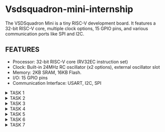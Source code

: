 # Vsdsquadron-mini-internship
The VSDSquadron Mini is a tiny RISC-V development board. It features a 32-bit RISC-V core, multiple clock options, 15 GPIO pins, and various communication ports like SPI and I2C.
## FEATURES
* Processor: 32-bit RISC-V core (RV32EC instruction set)
* Clock: Built-in 24MHz RC oscillator (x2 options), external oscillator slot
* Memory: 2KB SRAM, 16KB Flash.
* I/O: 15 GPIO pins
* Communication Interface: USART, I2C, SPI
 <details>
<summary>TASK 1</summary>
<br>   
  
To install the RISC-V toolchain using VDI, write a C code to calculate the sum of numbers from 1 to N and analyse the risc assembly code.
### 1. Installation of the virtual box
  
![Virtual box installation](https://github.com/RaghaviSivakumar/vsdsquadron-mini-internship/assets/147801536/c766acf2-a5df-48ba-ab58-deda02cb8969)
### 2. Installation of Ubuntu

![Installation of Ubuntu](https://github.com/RaghaviSivakumar/vsdsquadron-mini-internship/assets/147801536/103c1e1c-9dc6-4b75-b9e4-9ac2fb3240a3)
### 3. C code to execute the sum of numbers from 1 to N
* Leafpad is installed using the command
  `sudo snap install leafpad`
* Creating the file using the command `leafpad sum1ton.c &`
* Write the C program.

![C program of sum of num from 1 to n](https://github.com/RaghaviSivakumar/vsdsquadron-mini-internship/assets/147801536/d9d41ff6-667c-4f76-9e72-77ecde57a10c)
### 4. Output of the C program
* Compile the program using the command `gcc sum1ton.c` and execute the program using the command `./a.out`

![Output of the c program](https://github.com/RaghaviSivakumar/vsdsquadron-mini-internship/assets/147801536/bd30357f-4ff8-4ab4-880f-74b4af1c871a)
### 5. Converting the C program to RISC-V instruction set
* Using the command `riscv64-unknown-elf-gcc -O1 -mabi=lp64 -march=rv64i -o sum1ton.o sum1ton.c`
* In another tab, use the following command to visualize the assembly code `riscv64-unknown-elf-objdump -d sum1ton.o| less` and to access the main part use command `/main`
* Also, to observe the difference executing the same with -Ofast instead of -O1 as `riscv64-unknown-elf-gcc -Ofast -mabi=lp64 -march=rv64i -o sum1ton.o sum1ton.c` 

![fast instruction](https://github.com/RaghaviSivakumar/vsdsquadron-mini-internship/assets/147801536/211a916e-4934-41b2-b58e-c13a90f571cb)
### 6. Calculation of RISC-V instructions.
* Number of instructions are calculated,

![Calculation of riscv instructions](https://github.com/RaghaviSivakumar/vsdsquadron-mini-internship/assets/147801536/4da1e45a-c5c0-4319-b489-2c83a2125c60)
</details>

<details>
<summary>TASK 2</summary>
 <br>
 
## SMART ELEVATOR CONTROLLER
A smart elevator controller is designed to optimize the operation of an elevator system using advanced algorithms and modern technology. It reduces wait times, improves energy efficiency, and enhances the user experience by dynamically responding to varying demand patterns. Key features may include load sensors, position sensors, occupancy sensors, and intelligent dispatch systems.

## 1. C code for the elevator controller
* Creating the file using the command `leafpad elevator.c &`
* The sample C code for the smart elevator controller can be given as

```
#include <stdio.h>
#include <stdbool.h>

#define NUM_FLOORS 10
#define NUM_ELEVATORS 1

// Elevator states
typedef enum {
    IDLE,
    MOVING_UP,
    MOVING_DOWN,
    DOOR_OPEN,
    DOOR_CLOSED
} ElevatorState;

// Elevator struct
typedef struct {
    int currentFloor;
    ElevatorState state;
} Elevator;

// Function prototypes
void initializeElevator(Elevator *elevator);
void moveElevator(Elevator *elevator, int targetFloor);
void openDoor(Elevator *elevator);
void closeDoor(Elevator *elevator);

int main() {
    Elevator elevators[NUM_ELEVATORS];
    int targetFloor;

    // Initialize elevator(s)
    for (int i = 0; i < NUM_ELEVATORS; i++) {
        initializeElevator(&elevators[i]);
    }

    // Example scenario: Request to go to floor 5
    targetFloor = 5;

    // Assuming there's only one elevator in this example
    moveElevator(&elevators[0], targetFloor);

    return 0;
}

void initializeElevator(Elevator *elevator) {
    elevator->currentFloor = 1;  // Start at floor 1
    elevator->state = IDLE;
}

void moveElevator(Elevator *elevator, int targetFloor) {
    if (elevator->currentFloor < targetFloor) {
        elevator->state = MOVING_UP;
        printf("Elevator moving up...\n");
        while (elevator->currentFloor < targetFloor) {
            elevator->currentFloor++;
            // Simulating movement delay
            printf("Floor %d\n", elevator->currentFloor);
        }
    } else if (elevator->currentFloor > targetFloor) {
        elevator->state = MOVING_DOWN;
        printf("Elevator moving down...\n");
        while (elevator->currentFloor > targetFloor) {
            elevator->currentFloor--;
            // Simulating movement delay
            printf("Floor %d\n", elevator->currentFloor);
        }
    }

    // Arrived at target floor
    elevator->state = DOOR_OPEN;
    openDoor(elevator);
    closeDoor(elevator);
}

void openDoor(Elevator *elevator) {
    elevator->state = DOOR_OPEN;
    printf("Elevator door opening...\n");
    // Simulating door opening delay
    printf("Door opened.\n");
}

void closeDoor(Elevator *elevator) {
    elevator->state = DOOR_CLOSED;
    // Simulating door closing delay
    printf("Elevator door closing...\n");
    printf("Door closed.\n");
}
```
![Program for smart elevator controller](https://github.com/RaghaviSivakumar/vsdsquadron-mini-internship/assets/147801536/253098db-5635-492f-a11e-700eeda5e477)
![Program for smart elevator controller1](https://github.com/RaghaviSivakumar/vsdsquadron-mini-internship/assets/147801536/d2b5d337-63de-468e-b88a-6adbd3ebe2ae)
![Program for smart elevator controller2](https://github.com/RaghaviSivakumar/vsdsquadron-mini-internship/assets/147801536/b1fb67a0-c35a-4bbc-a6a0-66825a062381)
![Program for smart elevator controller3](https://github.com/RaghaviSivakumar/vsdsquadron-mini-internship/assets/147801536/f9774793-b667-4a22-b93d-206c9f59d5c4)

## 2. The output of the code
* Compile the program using the command `gcc elevator.c` and execute the program using the command `./a.out`

  ![The output of the code](https://github.com/RaghaviSivakumar/vsdsquadron-mini-internship/assets/147801536/d0c2da82-4725-45ed-9bec-91e044447703)
  
## 3. Converting the C program to RISC-V instruction set
* Using the command `riscv64-unknown-elf-gcc -O1 -mabi=lp64 -march=rv64i -o elevator.o elevator.c`
  
  ![RISC-V instructions(O1)-1](https://github.com/RaghaviSivakumar/vsdsquadron-mini-internship/assets/147801536/8f5c62e8-057d-4bb0-a8a5-21b9a9dbeb9a)


* In another tab, use the following command to visualize the assembly code `riscv64-unknown-elf-objdump -d elevator.o | less`

  ![To get the Output of the instruction](https://github.com/RaghaviSivakumar/vsdsquadron-mini-internship/assets/147801536/595efc05-d3a4-4eed-a042-4925d9fa136c)

  
* To access the main part use command `/main`

  ![Searching for the main part-command](https://github.com/RaghaviSivakumar/vsdsquadron-mini-internship/assets/147801536/b13fff4e-0685-4340-b41f-044e6d94e2a6)


* Number of instructions are calculated at `-O1`

  ![Screenshot 2024-06-25 010055](https://github.com/RaghaviSivakumar/vsdsquadron-mini-internship/assets/147801536/7fcf38a0-ba6e-4f0f-b072-e1462b733f4b)

  There are 12 lines of instructions in the main part of the code.


* To observe the difference executing the same with -Ofast instead of -O1 as `riscv64-unknown-elf-gcc -Ofast -mabi=lp64 -march=rv64i -o elevator.o elevator.c`

  ![RISC-V instruction(Ofast)](https://github.com/RaghaviSivakumar/vsdsquadron-mini-internship/assets/147801536/153d84a0-c026-44a7-8840-33589eeba998)


* Similarly,accessing the main part and the number of instructions are being calculated at `-Ofast`

  ![Screenshot 2024-06-25 010356](https://github.com/RaghaviSivakumar/vsdsquadron-mini-internship/assets/147801536/54c71a41-d3c9-453d-bf7d-515aa9e96c80)

  There are 11 lines of instructions in the main block when executed at `-Ofast`
  By comparing, the number of instructions are reduced from 12 to 11 at `-Ofast`
  </details>
<details>
<summary>TASK 3</summary>
 <br>
  To execute the spike simulation of the previous project (Smart elevator controller),to observe with -O1 and -Ofast and to run the RISC-V instructions.

* Compiling the smart elevator controller program using the command `gcc sum1ton.c` and executing the same using the command `./a.out`.
* Also, executing the same code in RISC-V compiler by calling the program using the command `riscv64-unknown-elf-gcc -Ofast -mabi=lp64 -march=rv64i -o elevator.o elevator.c` and executing using the spike command `spike pk elevator.o`
* We obtain the same output at both the cases.

![Output at both cases](https://github.com/RaghaviSivakumar/vsdsquadron-mini-internship/assets/147801536/fad9c6f4-1eb2-4913-bf9a-e7688829d5ac)


* To debug,Opening the objdump of the smart elevator controller code using the command `riscv64-unknown-elf-objdump -d elevator.o | less`

 ![less](https://github.com/RaghaviSivakumar/vsdsquadron-mini-internship/assets/147801536/da47034e-fe18-4e82-a37d-2444c4539738)
 
* Furtherly, to debug those instruction got from the objdump, we need to open a debuger and we will be debuggging the spike using the command `spike -d pk elevator.o`

![Debugger](https://github.com/RaghaviSivakumar/vsdsquadron-mini-internship/assets/147801536/d2b6808f-f6b4-4fd9-aece-68a2ceb857d6)

* By using the command `until pc 0 100b0`, the program counter runs from 0 till the assembly code 100b0.

![until 100b0](https://github.com/RaghaviSivakumar/vsdsquadron-mini-internship/assets/147801536/16124c13-4793-4803-9773-82cec46b4bd7)

* To find the contents of a particular assembly code, use the command `reg 0 sp` and by pressing enter the next instruction will be executed.

![sp](https://github.com/RaghaviSivakumar/vsdsquadron-mini-internship/assets/147801536/d8431af8-7e62-4dd4-838c-6c6955ab0a8d)

* By giving the `reg 0 sp` command again, we can find the updated value of the sp-stack pointer.
* Here, initially the value of sp was `0x0000003ffffffb50` at the next code, the sp is subtracted with the hexadecimal value of `32` which is `20`, furtherly after the execution of the code, the value of sp is updated as `0x0000003ffffffb30`(where addi-add immediate).
  
![Screenshot 2024-06-27 124102](https://github.com/RaghaviSivakumar/vsdsquadron-mini-internship/assets/147801536/e3b0a699-8a82-420d-bd64-be7495bd5324)
![Screenshot 2024-06-27 125953](https://github.com/RaghaviSivakumar/vsdsquadron-mini-internship/assets/147801536/0349f4cc-27d2-460d-b4a4-bc84bf897ae2)
</details>

<details>
<summary>TASK 4</summary>

### RISC-V Instruction Types
* R-type instructions for register-register operations
* I-type instructions for immediate and load operations
* S-type instructions for store operations
* B-type instructions for conditional branch operations
* U-type instructions for long immediate
* J-type instructions for unconditional jumps.

![image](https://github.com/RaghaviSivakumar/vsdsquadron-mini-internship/assets/147801536/46c7bc3a-ef90-449b-862b-4250d94e3a50)

#### R-TYPE
The R-type command format is very clear. In the actual encoding process, the arrangement of encoding positions is meaningful. For example, the encoding position of the three register indexes in different instruction formats are always the same. Index of Rd is at 11-7, Index of rs1 is at 19-15, and Index of rs2 is at 24-20. This is their fixed position. Some instructions may not be useful. The index to the partial register. For example, there is no rs2 in the second instruction type I-type, but there are rs1 and rd and their indexes are in the corresponding positions. For another example, in s-type funct3 is at bits 14-12. The opcode is available in all instruction formats, and the position remains unchanged, always bit 0-6.

![image](https://github.com/RaghaviSivakumar/vsdsquadron-mini-internship/assets/147801536/01d43f07-33cb-4d10-a363-b10659c9e282)


#### I-TYPE
The upper 12 bits of I-type is an immediate number. The opcode is different from other instruction formats because the corresponding specific operations are different, and other parts are very similar to R-type.

![image](https://github.com/RaghaviSivakumar/vsdsquadron-mini-internship/assets/147801536/b861711c-2089-43f4-a58a-715bcbf7158d)
![image](https://github.com/RaghaviSivakumar/vsdsquadron-mini-internship/assets/147801536/d7dc39a8-61fd-4652-9dc5-65a74052307f)



#### S-TYPE
The characteristic of S-type instruction is that there is no rd register. In this type of instruction, the immediate is divided into two parts, the first part is in bit11-5, and the second part is in bit4-0. The 5 bits of the immediate 4-0 occupy the position of rd in other instruction formats, and 5-11 occupy the position of funct7. Explain that the command format does not need to write back. That is, read the two values from the two registers and perform the operation together with the immediate, and write the result to the register after the operation is over.


#### U-TYPE
A 20-bit immediate is provided in the U-type instruction. The final operation result is related to the 20-bit immediate, and the result is written back to the rd register. The opcode determines the type of operation. There are no funct3, rs1, rs2, and funct7 in U-type. This type of instruction structure is very simple.

![image](https://github.com/RaghaviSivakumar/vsdsquadron-mini-internship/assets/147801536/ed2f9f5a-824e-41b8-87b7-a10349118a08)


#### B-TYPE
B-type instructions are mainly used as branch instructions, but they are conditional Branch. It means to decide whether to jump or not need to depend on whether the condition is valid. The B-type machine code structure is shown in Figure 2-1. The instruction does not include rd register and funct7, but contains rs1, rs2, funct3 and immediate. The immediate is divided into two areas. The encoding of B-type instruction immediate is out of order. The reason is not described in detail here. There is a specific article on the official site explaining why it is out of order. In short, it has been verified that the effect on CPU operation function when the immediate number sequence is in this order is very well. But the immediate is disrupted, so it will be decoded when the CPU executes in the future. After decoding, the CPU needs to restore the disrupted immediate in order. For example, when the CPU gets a B-type instruction, the immediate in it is scrambled, and the CPU needs to arrange the immediate in the order of 12-1 to restore the immediate.

![image](https://github.com/RaghaviSivakumar/vsdsquadron-mini-internship/assets/147801536/b463502a-6544-4791-834c-18b8bb14e5aa)


#### J-TYPE
The format of this instruction is very similar to U-type, it only have Rd register and immediate and opcode. At the same time, the immediate of J-type is also disrupted. That means that the CPU must first put the immediate numbers together to restore the original immediate numbers when decoding.

![image](https://github.com/RaghaviSivakumar/vsdsquadron-mini-internship/assets/147801536/3b3f4428-09c7-4e03-a585-3f6e0cb94865)

### INSTRUCTIONS and 32 BIT MACHINE CODES


`1.ADD r1,r2,r3`
```
* Instruction-R-type
  According to the structure of R-type
* funct7(ADD)-0000000
* rs2(r3)-00011
* rs1(r2)-00010
* funct3-000
* rd(r1)-00001
* opcode-0110011
```
*32-bit code:0000000 00011 00010 000 00001 0110011*

`2.SUB r3,r1,r2`
```
* Instruction-R-type
  According to the structure of R-type
* funct7(ADD)-0100000
* rs2(r2)-00010
* rs1(r1)-00001
* funct3-000
* rd(r1)-00011
* opcode-0110011
```
*32-bit code:0100000 00010 00001 000 00011 0110011*

`3.AND r2,r1,r3`
```
* Instruction-R-type
  According to the structure of R-type
* funct7(ADD)-0000000
* rs2(r3)-00011
* rs1(r1)-00001
* funct3-111
* rd(r2)-00010
* opcode-0110011
```
*32-bit code:0000000 00011 00001 111 00010 0110011*

`4.OR r8,r2,r5`
```
* Instruction-R-type
  According to the structure of R-type
* funct7(ADD)-0000000
* rs2(r5)-00101
* rs1(r2)-00010
* funct3-110
* rd(r2)-01000
* opcode-0110011
```
*32-bit code:0000000 00101 00010 110 01000 0110011*

`5.XOR r8,r1,r4`
```
* Instruction-R-type
  According to the structure of R-type
* funct7(ADD)-0000000
* rs2(r4)-00100
* rs1(r1)-00001
* funct3-100
* rd(r8)-01000
* opcode-0110011
```
*32-bit code:0000000 00100 00001 100 01000 0110011*

`6.SLT r10,r2,r4`
```
* Instruction-R-type
  According to the structure of R-type
* funct7(ADD)-0000000
* rs2(r4)-00100
* rs1(r2)-00010
* funct3-010
* rd(r2)-01010
* opcode-0110011
```
*32-bit code:0000000 00100 00010 010 01010 0110011*

`7.ADDI r12,r3,5`
```
* Instruction-I-type
  According to the structure of I-type
* imm[11:0](5)-000000001001
* rs1(r3)-00011
* funct3-000
* rd(r12)-01100
* opcode-0010011
```
*32-bit code:000000001001 00011 000 01100 0010011*

`8.SW r3,r1,4`
```
* Instruction-S-type
  According to the structure of S-type
* imm[11:5]-0000000
* rs2(r3)-00011
* rs1(r1)-00001
* funct3-010
* imm[4:0]-00100
* opcode-0100011
```
*32-bit code:0000000 00011 00001 010 00100 0100011*

`9.SRL r16,r11,r2`
```
* Instruction-R-type
  According to the structure of R-type
* funct7(ADD)-0000000
* rs2(r2)-00010
* rs1(r11)-01011
* funct3-101
* rd(r2)-10000
* opcode-0110011
```
*32-bit code:0000000 00010 01011 101 10000 0110011*

`10.BNE r0,r1,20`
```
* Instruction-B-type
  According to the structure of B-type
* offset[12,10:5]-0000001
* rs2(r1)-00001
* rs1(r0)-00000
* funct3-001
* offset[11,4:1]-01000
* opcode-1100011
```
*32-bit code:0000001 00001 00000 001 01000 1100011*

`11.BEQ r0,r0,15`
```
* Instruction-B-type
  According to the structure of B-type
* offset[12,10:5]-0000000
* rs2(r0)-00000
* rs1(r0)-00000
* funct3-000
* offset[11,4:1]-11110
* opcode-1100011
```
*32-bit code:0000000 00000 00000 000 11110 1100011*

`12.LW r13,r11,2`
```
* Instruction-I-type
  According to the structure of I-type
* imm[11:0](2)-000000000010
* rs1(r11)-01011
* funct3-010
* rd(r13)-01101
* opcode-0000011
```
*32-bit code:000000000010 01011 010 01101 0000011*

`13.SLL r15,r11,r2`
```
* Instruction-R-type
  According to the structure of R-type
* funct7-0000000
* rs2(r2)-00010
* rs1(r11)-01011
* funct3-001
* rd(r15)-01111
* opcode-0110011
```
*32-bit code:0000000 00010 01011 001 01111 0110011*


</details>

<details>
 <summary>TASK 5</summary>
 <br>
 
## Using the RISC-V core verilog netlist and testbench for functional simulation experiment.To upload the waveform snapshots for the commands.
#### 1. Cloning the reference repo:
* By using the command `git clone https://github.com/vinayrayapati/rv32i.git proj name` ,clone the reference repo which contains the verilog netlist and testbench

![Screenshot from 2024-07-06 19-43-10](https://github.com/RaghaviSivakumar/vsdsquadron-mini-internship/assets/147801536/d9fe452e-3c7e-484c-a3a3-9a80780426c2)

#### 2. Installation to setup simulation tools:
* To setup the simulation tools such as iverilog and GTKwave, using the command
`sudo apt update` and
`sudo apt install iverilog gtkwave`

![Screenshot from 2024-07-06 20-03-20](https://github.com/RaghaviSivakumar/vsdsquadron-mini-internship/assets/147801536/4b68a768-d1b9-4fa6-a199-9d7e23e2d5e9)


#### 3. Edit the testbench file:
* Use the command `nano iiitb_rv32i_tb.v`
* Check the testbench format is as below.

![Screenshot from 2024-07-06 20-19-23](https://github.com/RaghaviSivakumar/vsdsquadron-mini-internship/assets/147801536/792d52f1-1682-4f94-93f1-1ce2476e0c9d)
![Screenshot from 2024-07-06 20-15-31](https://github.com/RaghaviSivakumar/vsdsquadron-mini-internship/assets/147801536/b98d1db0-088b-437a-b349-65174dbc8e85)

#### 4. Run the functional simulation:
* To compile and simulate use the commands `iverilog -o rv32i_simulation iiitb_rv32i_tb.v` and `vvp rv32i_simulation`

![Screenshot from 2024-07-06 20-26-02](https://github.com/RaghaviSivakumar/vsdsquadron-mini-internship/assets/147801536/8d8768c9-714f-4d7d-b07b-e1fc7a62ae15)

#### 5. View the waveform:
* To view the waveform,use the command  `gtkwave simulation.vcd`

![Screenshot from 2024-07-06 20-29-32](https://github.com/RaghaviSivakumar/vsdsquadron-mini-internship/assets/147801536/2c81f700-4406-4b6a-b8dc-b6a6fec5d4d2)

* If no directory found,use the command `gtkwave simulation.vcd`

![Screenshot from 2024-07-06 20-34-58](https://github.com/RaghaviSivakumar/vsdsquadron-mini-internship/assets/147801536/715dabc9-52cd-4b3f-b4e5-48807fdb2f1d)

Furtherly,the gtkwave window will open.

![Screenshot from 2024-07-06 20-31-38](https://github.com/RaghaviSivakumar/vsdsquadron-mini-internship/assets/147801536/89d20d15-158e-4b0f-8da6-7a59d2c8c442)

#### Output waveform:
* Add the signals from the list and append,furtherly the waveforms will appear.

##### 1.ADD:

![Screenshot from 2024-07-06 20-48-44](https://github.com/RaghaviSivakumar/vsdsquadron-mini-internship/assets/147801536/889d0045-cc34-446f-8914-1aab9cbec840)
##### 2.SUB:

![Screenshot from 2024-07-06 20-54-45](https://github.com/RaghaviSivakumar/vsdsquadron-mini-internship/assets/147801536/608ece20-8fa5-4e48-8ef1-6d37a02a2628)
##### 3.AND:

![Screenshot from 2024-07-06 20-57-14](https://github.com/RaghaviSivakumar/vsdsquadron-mini-internship/assets/147801536/91bda506-1537-4b4e-9e1f-bf5c26547871)
##### 4.OR:

![Screenshot from 2024-07-06 20-59-24](https://github.com/RaghaviSivakumar/vsdsquadron-mini-internship/assets/147801536/cc81e966-2a98-474e-aef2-5cf2bd060850)
##### 5.XOR:

![Screenshot from 2024-07-06 21-00-52](https://github.com/RaghaviSivakumar/vsdsquadron-mini-internship/assets/147801536/556a7e0d-cc87-4d48-9549-64e8d629e3cc)

##### 6.SLT:

![Screenshot from 2024-07-06 21-02-02](https://github.com/RaghaviSivakumar/vsdsquadron-mini-internship/assets/147801536/da48102b-5bf9-4044-b516-b80a14788beb)
##### 7.BEQ:

![Screenshot from 2024-07-06 21-03-06](https://github.com/RaghaviSivakumar/vsdsquadron-mini-internship/assets/147801536/4de4cf15-7e94-408d-a199-dac880acb1c5)

</details>

<details>
 <summary>TASK 6</summary>
 <br>

 # SMART ELEVATOR CONTROLLER
 ## OVERVIEW
The Smart Elevator Controller project leverages ultrasonic sensing technology, the CH32V003 RISC-V processor, a servo motor, a touch sensor, and an LED display to create an automated and user-friendly elevator control system. This system operates by detecting the presence and position of individuals within the elevator using an ultrasonic sensor, which sends signals to the CH32V003 RISC-V processor. Upon receiving these signals, the processor activates a servo motor to move the elevator to the appropriate floor, uses touch sensors to determine the current floor, and displays the floor number using LEDs. This setup ensures seamless, efficient, and safe operation of the elevator, enhancing user convenience and safety by eliminating the need for manual control.

 ## COMPONENTS REQUIRED
* CH32V003X
* Ultrasonic Sensor (HC-SR04)
* Servo Motor (e.g., MG90S)
* Touch Sensor
* LED Lights
* Resistors (appropriate values for LEDs)
* Breadboard
* Jumper Wires

   The CH32V003 RISC-V processor operates at voltages between 1.8V to 3.6V, featuring GPIO pins for interfacing with external devices and supporting communication protocols like SPI, I2C, and UART. The ultrasonic sensor typically operates at 5V, detecting the distance of objects by emitting and receiving ultrasonic waves and converting this information into electrical signals. The servo motor operates within a voltage range suitable for the load and torque requirements of the elevator and responds to control signals for precise movement. The touch sensor is used to detect which floor the elevator is currently at, and the LEDs are used to display the floor number.
 
   
 ## CIRCUIT CONNECTION FOR SMART ELEVATOR CONTROLLER
 In the Smart Elevator Controller project, the ultrasonic sensor is connected to the CH32V003 RISC-V processor as follows: The Trigger pin (TRIG) of the ultrasonic sensor, which initiates the ultrasonic pulse, is connected to the PC0 pin of the CH32V003 processor. The Echo pin (ECHO), which receives the reflected pulse and provides a signal indicating the distance, is connected to the PC1 pin of the processor. Additionally, the VCC (power) pin of the ultrasonic sensor is connected to the appropriate voltage supply pin (VCC) on the CH32V003, while the GND (ground) pin of the sensor is connected to the ground pin (GND) of the processor. This setup ensures that the CH32V003 can both send trigger signals and receive echo signals from the ultrasonic sensor, enabling it to detect objects and their distances.

Furthermore, the servo motor is connected to the CH32V003 processor as follows: The control pin of the servo motor is connected to the PD1 pin of the CH32V003 processor. Additionally, the VCC pin of the servo motor is connected to the appropriate voltage supply pin (VCC) on the processor, while the GND pin of the servo motor is connected to the ground pin (GND) of the processor.

The touch sensor is connected to the CH32V003 processor as follows: The output pin of the touch sensor is connected to the PD2 pin of the processor. Additionally, the VCC pin of the touch sensor is connected to the appropriate voltage supply pin (VCC) on the processor, while the GND pin of the touch sensor is connected to the ground pin (GND) of the processor. This setup ensures that the CH32V003 can receive signals from the touch sensor to determine the current floor.

The LED lights are connected to the CH32V003 processor as follows: The anode of each LED is connected to a separate GPIO pin (e.g., PC2, PC3, PC4, PC5) through appropriate current-limiting resistors. The cathode of each LED is connected to the ground pin (GND) of the processor. This setup allows the CH32V003 processor to control the LEDs and display the floor number.

## PINOUT DIAGRAM FOR SMART ELEVATOR CONTROLLER

![image](https://github.com/RaghaviSivakumar/vsdsquadron-mini-internship/assets/147801536/a837b81d-cc59-4981-b4ca-eba055834896)




## TABLE FOR PIN CONNECTION

#### 1.Ultrasonnic sensor to CH32V003x

|**Ultrasonic sensor**|**CH32V003x**|
| --- | --- |
| VCC | VIN |
| TRIG | PC0 |
|ECHO|PC1|
| GND | GND |

#### 2.Servo motor to CH32V003x

|**Servo motor** |**CH32V003x**|
|---|---|
| VCC                    | VIN           |
| Control                | PD1           |
| GND                    | GND           |

#### 3.Touch sensor to CH32V003x

| **Touch sensor** |**CH32V003x** |
|---|---|
| VCC                    | VIN           |
| Output                 | PD2           |
| GND                    | GND           |
#### 4. LED lights to CH32V003x
| **LED lights** |**CH32V003x**|
|---|---|
| LED1                   | PC2           |
| LED2                   | PC3           |
| GND                    | GND           |

* The anodes of the LED are connected to the GPIO pins.
* The cathodes are connected to the ground.

## CODE

C code for the smart elevator controller

```
#include <stdio.h>
#include <stdint.h>
#include "CH32V003.h" // Include the appropriate header file for the CH32V003 processor
#include "lcd.h"      // Include your LCD library header
#include "delay.h"    // Include a delay library for timing

// Pin definitions
#define TRIG_PIN    PC0
#define ECHO_PIN    PC1
#define SERVO_PIN   PD1
#define TOUCH_PIN   PD2
#define LED1_PIN    PC2
#define LED2_PIN    PC3

void GPIO_Init() {
    // Initialize GPIO pins for output/input
    // Setup TRIG_PIN, SERVO_PIN, LED1_PIN, LED2_PIN as outputs
    // Setup ECHO_PIN, TOUCH_PIN as inputs
    // You need to write specific code to initialize the GPIO pins as per your hardware setup
}

void Ultrasonic_Init() {
    // Initialize the ultrasonic sensor
    GPIO_Init();
}

uint32_t Ultrasonic_Read() {
    uint32_t duration, distance;

    // Trigger the ultrasonic sensor
    GPIO_WriteBit(TRIG_PIN, Bit_SET);
    delay_us(10); // 10 microseconds pulse
    GPIO_WriteBit(TRIG_PIN, Bit_RESET);

    // Measure the echo time
    while (GPIO_ReadInputDataBit(ECHO_PIN) == Bit_RESET); // Wait for the echo to start
    duration = 0;
    while (GPIO_ReadInputDataBit(ECHO_PIN) == Bit_SET) {
        duration++;
        delay_us(1);
    }

    // Calculate the distance in centimeters
    distance = (duration / 2) / 29.1;

    return distance;
}

void Servo_Init() {
    // Initialize the servo motor
    GPIO_Init();
}

void Servo_SetAngle(uint8_t angle) {
    // Set the servo motor to a specific angle
    // Convert angle to pulse width
    uint16_t pulse_width = 1000 + ((angle * 1000) / 180); // 1ms to 2ms pulse width for 0 to 180 degrees
    GPIO_WriteBit(SERVO_PIN, Bit_SET);
    delay_us(pulse_width);
    GPIO_WriteBit(SERVO_PIN, Bit_RESET);
    delay_us(20000 - pulse_width); // 20ms period - pulse width
}

void LED_DisplayFloor(uint8_t floor) {
    // Display the current floor using LEDs
    GPIO_WriteBit(LED1_PIN, (floor == 0) ? Bit_SET : Bit_RESET);
    GPIO_WriteBit(LED2_PIN, (floor == 1) ? Bit_SET : Bit_RESET);
}

uint8_t TouchSensor_Read() {
    // Read the current floor from the touch sensor
    if (GPIO_ReadInputDataBit(TOUCH_PIN) == Bit_SET) {
        return 1; // Assuming touch sensor indicates the first floor
    }
    return 0; // Assuming no touch indicates the ground floor
}

int main(void) {
    uint32_t distance;
    uint8_t current_floor = 0;

    // Initialize all components
    Ultrasonic_Init();
    Servo_Init();
    GPIO_Init();

    while (1) {
        // Read distance from the ultrasonic sensor
        distance = Ultrasonic_Read();

        // Determine the floor based on the distance
        if (distance < 10) {
            current_floor = TouchSensor_Read();
        }

        // Move the servo motor to the corresponding floor
        if (current_floor == 0) {
            Servo_SetAngle(0); // Move to ground floor
        } else if (current_floor == 1) {
            Servo_SetAngle(90); // Move to first floor
        }

        // Display the current floor using LEDs
        LED_DisplayFloor(current_floor);

        // Small delay before the next measurement
        delay_ms(500);
    }

    return 0;
}

```






 
</details>


<details>
 <summary>TASK 7</summary>
<br>

 # DEMONSTRATION OF THE PROJECT
 The demonstartion video of the smart elevator controller.
 
 (https://drive.google.com/file/d/1FIdtm-Jhz8_5M5f1hPtYF7V6Ntli6cNO/view?usp=drive_link)
</details>  
  



  






